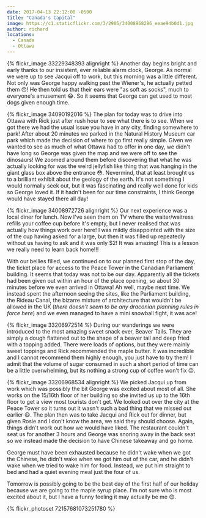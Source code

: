```yaml
---
date: 2017-04-13 22:12:00 -0500
title: "Canada's Capital"
image: https://c1.staticflickr.com/3/2905/34008968286_eeae94b0d1.jpg
author: richard
locations: 
  - Canada
  - Ottawa
---
```


{% flickr_image 33229348393 alignright %}
Another day begins bright and early thanks to our insistent, ever reliable alarm
clock, George. As normal we were up to see Jacqui off to work, but this morning
was a little different. Not only was George happy walking past the Wiener's, he
actually petted them :hushed:! He then told us that their ears were "as soft as
socks", much to everyone's amusement :joy:. So it seems that George can get used
to most dogs given enough time.

{% flickr_image 34090192016 %}
The plan for today was to drive into Ottawa with Rick just after rush hour to
see what there is to see. When we got there we had the usual issue you have in
any city, finding somewhere to park! After about 20 minutes we parked in the
Natural History Museum car park which made the decision of where to go first
really simple. Given we wanted to see as much of what Ottawa had to offer in one
day, we didn't have long so George was given the map and we were off to see the
dinosaurs! We zoomed around them before discovering that what he was actually
looking for was the weird jellyfish like thing that was hanging in the giant
glass box above the entrance :flushed:. Nevermind, that at least brought us to a
brilliant exhibit about the geology of the earth. It's not something I would
normally seek out, but it was fascinating and really well done for kids so
George loved it. If it hadn't been for our time constraints, I think George
would have stayed there all day!

{% flickr_image 34008972726 alignright %}
Our next experience was a local diner for lunch. Now I've seen them on TV where
the waiter/waitress refills your coffee cup before it's empty, but I never
realised that was actually how things work over here! I was mildly disappointed
with the size of the cup having asked for a large, but then it was filled up
repeatedly without us having to ask and it was only $2! It was amazing! This is
a lesson we really need to learn back home!!!

With our bellies filled, we continued on to our planned first stop of the day,
the ticket place for access to the Peace Tower in the Canadian Parliament
building. It seems that today was not to be our day. Apparently all the tickets
had been given out within an hour of the place opening, so about 30 minutes
before we even arrived in Ottawa! Ah well, maybe next time. We instead spent the
afternoon seeing the sites, like the Parliament building, the Rideau Canal, the
bizarre mixture of architecture that wouldn't be allowed in the UK (_there
doesn't seem to be any draconian planning rules in force here_) and we even
managed to have a mini snowball fight, it was ace! 

{% flickr_image 33206972514 %}
During our wanderings we were introduced to the most amazing sweet snack ever,
Beaver Tails. They are simply a dough flattened out to the shape of a beaver
tail and deep fried with a topping added. There were loads of options, but they
were mainly sweet toppings and Rick recommended the maple butter. It was
incredible and I cannot recommend them highly enough, you just have to try them!
I admit that the volume of sugar consumed in such a short period of time can be
a little overwhelming, but its nothing a strong cup of coffee won't fix :wink:.

{% flickr_image 33206968534 alignright %}
We picked Jacqui up from work which was possibly the bit George was excited
about most of all. She works on the 15/16th floor of her building so she invited
us up to the 16th floor to get a view most tourists don't get. We looked out
over the city at the Peace Tower so it turns out it wasn't such a bad thing that
we missed out earlier :smiley:. The plan then was to take Jacqui and Rick out
for dinner, but given Rosie and I don't know the area, we said they should
choose. Again, things didn't work out how we would have liked. The restaurant
couldn't seat us for another 3 hours and George was snoring away in the back
seat so we instead made the decision to have Chinese takeaway and go home.

George must have been exhausted because he didn't wake when we got the Chinese,
he didn't wake when we got him out of the car, and he didn't wake when we tried
to wake him for food. Instead, we put him straight to bed and had a quiet
evening meal just the four of us.

Tomorrow is possibly going to be the best day of the first half of our holiday
because we are going to the maple syrup place. I'm not sure who is most excited
about it, but I have a funny feeling it may actually be me :blush:.

{% flickr_photoset 72157681073251780 %}